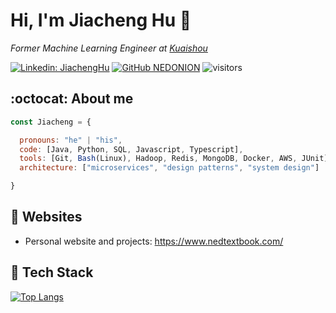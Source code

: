 <h1> Hi, I'm Jiacheng Hu 👋 </h1>

<p><em>Former Machine Learning Engineer at <a href="https://www.kuaishou.com/">Kuaishou</a>
</em></p>

[![Linkedin: JiachengHu](https://img.shields.io/badge/-JiachengHu-blue?style=flat-square&logo=Linkedin&logoColor=white&link=https://www.linkedin.com/in/jiacheng-hu-456553198/)](https://www.linkedin.com/in/jiacheng-hu-456553198/)
[![GitHub NEDONION](https://img.shields.io/github/followers/NEDONION?label=follow&style=social)](https://github.com/NEDONION)
![visitors](https://visitor-badge.laobi.icu/badge?page_id=NEDONION.NEDONION)

## :octocat: About me
```javascript
const Jiacheng = {

  pronouns: "he" | "his",
  code: [Java, Python, SQL, Javascript, Typescript],
  tools: [Git, Bash(Linux), Hadoop, Redis, MongoDB, Docker, AWS, JUnit],
  architecture: ["microservices", "design patterns", "system design"]

}
```

## 📝 Websites
- Personal website and projects: https://www.nedtextbook.com/

## 🔧 Tech Stack

[![Top Langs](https://github-readme-stats.vercel.app/api/top-langs/?username=NEDONION&layout=compact)](https://github.com/anuraghazra/github-readme-stats)
